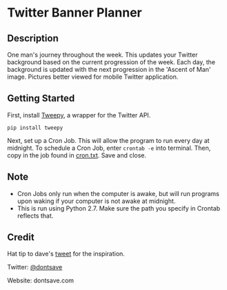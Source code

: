# Twitter Banner Planner

## Description

One man's journey throughout the week. This updates your Twitter background based on the current progression of the week. Each day, the background is updated with the next progression in the 'Ascent of Man' image. Pictures better viewed for mobile Twitter application.

## Getting Started

First, install [Tweepy](http://www.tweepy.org/), a wrapper for the Twitter API. 
```
pip install tweepy
```

Next, set up a Cron Job. This will allow the program to run every day at midnight. To schedule a Cron Job, enter ```crontab -e``` into terminal. Then, copy in the job found in [cron.txt](cron.txt). Save and close. 

## Note

- Cron Jobs only run when the computer is awake, but will run programs upon waking if your computer is not awake at midnight. 
- This is run using Python 2.7. Make sure the path you specify in Crontab reflects that. 

## Credit

Hat tip to dave's [tweet](https://twitter.com/dontsave/status/976495944224165888) for the inspiration. 

Twitter: [@dontsave](https://twitter.com/dontsave?lang=en) 

Website: dontsave.com